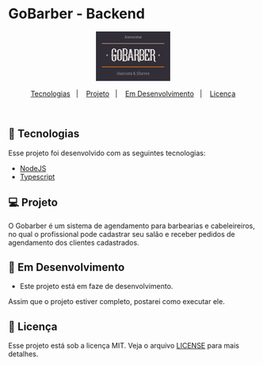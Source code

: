 
# GoBarber - Backend
<p align = "center">
  <img style="width:150px; height:100px;" src="https://github.com/DevBacega/GoBarberWeb/blob/master/src/assets/gobarberlogo.png" /> 
</p>
<p align="center">
  <a href="#-tecnologias">Tecnologias</a>&nbsp;&nbsp;&nbsp;|&nbsp;&nbsp;&nbsp;
  <a href="#-projeto">Projeto</a>&nbsp;&nbsp;&nbsp;|&nbsp;&nbsp;&nbsp;
  <a href="#construction_worker-em-desenvolvimento">Em Desenvolvimento</a>&nbsp;&nbsp;&nbsp;|&nbsp;&nbsp;&nbsp;
  <a href="#memo-licença">Licença</a>
</p>

<br>

## 🚀 Tecnologias

Esse projeto foi desenvolvido com as seguintes tecnologias:

- [NodeJS](https://nodejs.org/en/)
- [Typescript](https://www.typescriptlang.org/docs/home.html)


## 💻 Projeto

O Gobarber é um sistema de agendamento para barbearias e cabeleireiros, no qual o profissional pode cadastrar seu salão e receber pedidos de agendamento dos clientes cadastrados.  


## :construction_worker: Em Desenvolvimento

- Este projeto está em faze de desenvolvimento.

Assim que o projeto estiver completo, postarei como executar ele.

## :memo: Licença

Esse projeto está sob a licença MIT. Veja o arquivo [LICENSE](LICENSE.md) para mais detalhes.
